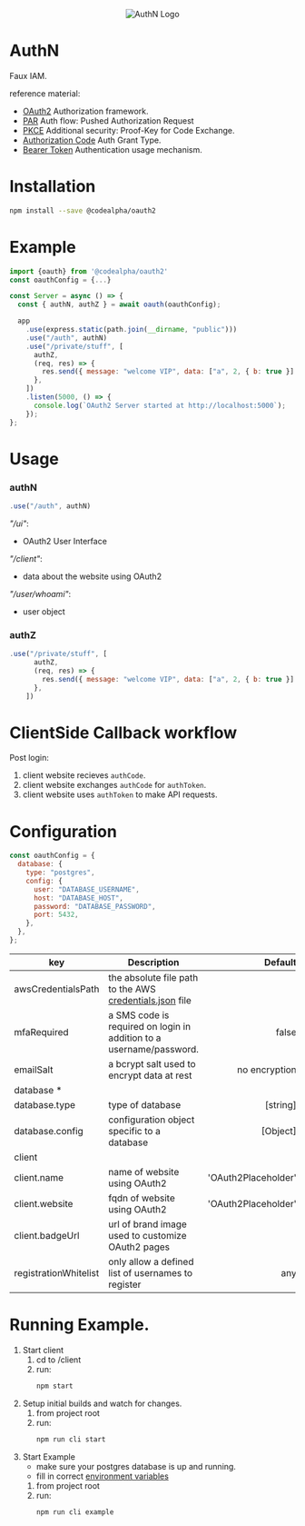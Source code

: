 <p style="text-align:center">
  <img src="https://raw.githubusercontent.com/reggieroby/authN/main/client/public/oauth2logo.png" alt="AuthN Logo">
</p>

# AuthN

Faux IAM.

reference material:
  - [OAuth2](https://tools.ietf.org/html/rfc6749) Authorization framework.
  - [PAR](https://www.rfc-editor.org/rfc/rfc9126) Auth flow: Pushed Authorization Request
  - [PKCE](https://www.rfc-editor.org/rfc/rfc7636) Additional security: Proof-Key for Code Exchange.
  - [Authorization Code](https://oauth.net/2/grant-types/authorization-code/) Auth Grant Type.
  - [Bearer Token](https://oauth.net/2/bearer-tokens/) Authentication usage mechanism.

# Installation
```bash
npm install --save @codealpha/oauth2
```

# Example
```js
import {oauth} from '@codealpha/oauth2'
const oauthConfig = {...}

const Server = async () => {
  const { authN, authZ } = await oauth(oauthConfig);

  app
    .use(express.static(path.join(__dirname, "public")))
    .use("/auth", authN)
    .use("/private/stuff", [
      authZ,
      (req, res) => {
        res.send({ message: "welcome VIP", data: ["a", 2, { b: true }] });
      },
    ])
    .listen(5000, () => {
      console.log(`OAuth2 Server started at http://localhost:5000`);
    });
};
```

# Usage

### authN
```js
.use("/auth", authN)
```

_"/ui"_: 
  - OAuth2 User Interface

_"/client"_:
  - data about the website using OAuth2

_"/user/whoami"_:
  - user object

### authZ
```js
.use("/private/stuff", [
      authZ,
      (req, res) => {
        res.send({ message: "welcome VIP", data: ["a", 2, { b: true }] });
      },
    ])
```

# ClientSide Callback workflow
Post login:
1) client website recieves `authCode`.
2) client website exchanges `authCode` for `authToken`.
3) client website uses `authToken` to make API requests.


# Configuration

```js
const oauthConfig = {
  database: {
    type: "postgres",
    config: {
      user: "DATABASE_USERNAME",
      host: "DATABASE_HOST",
      password: "DATABASE_PASSWORD",
      port: 5432,
    },
  },
};
```
| key        | Description           | Default  |
| ------------- |-----------| -----:|
| awsCredentialsPath      | the absolute file path to the AWS [credentials.json](https://docs.aws.amazon.com/sdk-for-javascript/v2/developer-guide/loading-node-credentials-json-file.html) file |  |
| mfaRequired     | a SMS code is required on login in addition to a username/password.     |   false |
| emailSalt | a bcrypt salt used to encrypt data at rest      |    no encryption |
| database * |  |  |
| database.type | type of database | [string] |
| database.config | configuration object specific to a database | [Object] |
| client |  |  |
| client.name | name of website using OAuth2 | 'OAuth2Placeholder' |
| client.website | fqdn of website using OAuth2 | 'OAuth2Placeholder' |
| client.badgeUrl | url of brand image used to customize OAuth2 pages |  |
|registrationWhitelist | only allow a defined list of usernames to register | any |

# Running Example.
1) Start client
    1) cd to /client
    2) run:
        ```bash
        npm start
        ```
2) Setup initial builds and watch for changes.
    1) from project root
    2) run:
        ```bash
        npm run cli start
        ```
3) Start Example
    - make sure your postgres database is up and running.
    - fill in correct [environment variables](example/config.js)
    1) from project root
    2) run: 
        ```bash
        npm run cli example
        ```